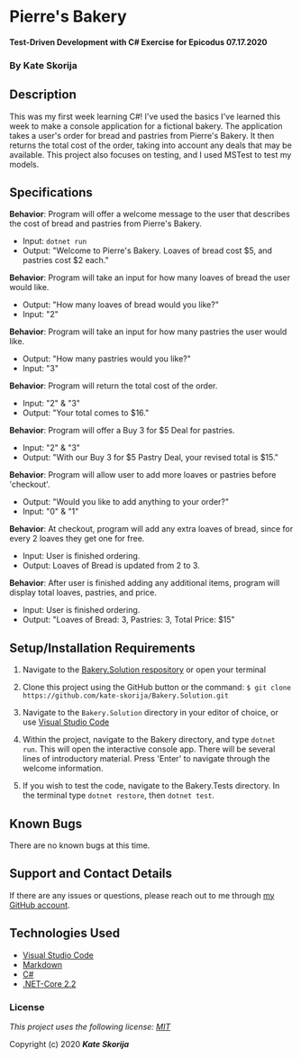 # Pierre's Bakery

#### Test-Driven Development with C# Exercise for Epicodus 07.17.2020

### By Kate Skorija

## Description

This was my first week learning C#! I've used the basics I've learned this week to make a console application for a fictional bakery. The application takes a user's order for bread and pastries from Pierre's Bakery. It then returns the total cost of the order, taking into account any deals that may be available. This project also focuses on testing, and I used MSTest to test my models.

## Specifications

**Behavior**: Program will offer a welcome message to the user that describes the cost of bread and pastries from Pierre's Bakery.
  * Input: `dotnet run`
  * Output: "Welcome to Pierre's Bakery. Loaves of bread cost $5, and pastries cost $2 each."

**Behavior**: Program will take an input for how many loaves of bread the user would like.
  * Output: "How many loaves of bread would you like?"
  * Input: "2"

**Behavior**: Program will take an input for how many pastries the user would like.
  * Output: "How many pastries would you like?"
  * Input: "3"

**Behavior**: Program will return the total cost of the order.
  * Input: "2" & "3"
  * Output: "Your total comes to $16."

**Behavior**: Program will offer a Buy 3 for $5 Deal for pastries.
  * Input: "2" & "3"
  * Output: "With our Buy 3 for $5 Pastry Deal, your revised total is $15."

**Behavior**: Program will allow user to add more loaves or pastries before 'checkout'.
  * Output: "Would you like to add anything to your order?"
  * Input: "0" & "1"

**Behavior**: At checkout, program will add any extra loaves of bread, since for every 2 loaves they get one for free.
  * Input: User is finished ordering.
  * Output: Loaves of Bread is updated from 2 to 3. 

**Behavior**: After user is finished adding any additional items, program will display total loaves, pastries, and price.
  * Input: User is finished ordering.
  * Output: "Loaves of Bread: 3, Pastries: 3, Total Price: $15"

## Setup/Installation Requirements

1.  Navigate to the [Bakery.Solution respository](https://github.com/kate-skorija/Bakery.Solution) or open your terminal

2. Clone this project using the GitHub button or the command:
`$ git clone https://github.com/kate-skorija/Bakery.Solution.git`

3. Navigate to the `Bakery.Solution` directory in your editor of choice, or use [Visual Studio Code](https://code.visualstudio.com/)

5. Within the project, navigate to the Bakery directory, and type `dotnet run`. This will open the interactive console app. There will be several lines of introductory material. Press 'Enter' to navigate through the welcome information.

6. If you wish to test the code, navigate to the Bakery.Tests directory. In the terminal type `dotnet restore`, then `dotnet test`.

## Known Bugs

There are no known bugs at this time.

## Support and Contact Details

If there are any issues or questions, please reach out to me through [my GitHub account](https://github.com/kate-skorija).

## Technologies Used

*  [Visual Studio Code](https://code.visualstudio.com/)
*  [Markdown](https://daringfireball.net/projects/markdown/)
*  [C#](https://docs.microsoft.com/en-us/dotnet/csharp/)
*  [.NET-Core 2.2](https://dotnet.microsoft.com/download/dotnet-core/2.2)

### License

*This project uses the following license: [MIT](https://opensource.org/licenses/MIT)*

Copyright (c) 2020 **_Kate Skorija_** 